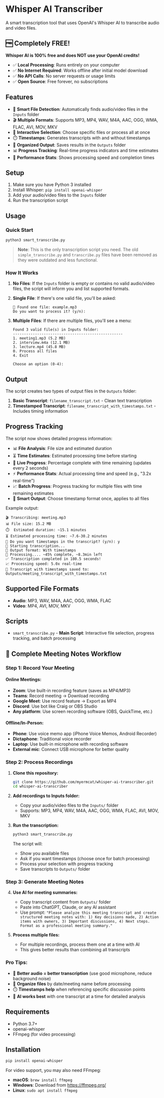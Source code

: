 # Whisper AI Transcriber

A smart transcription tool that uses OpenAI's Whisper AI to transcribe audio and video files.

## 🆓 **Completely FREE!**

**Whisper AI is 100% free and does NOT use your OpenAI credits!**
- ✅ **Local Processing**: Runs entirely on your computer
- ✅ **No Internet Required**: Works offline after initial model download
- ✅ **No API Calls**: No server requests or usage limits
- ✅ **Open Source**: Free forever, no subscriptions

## Features

- 🎯 **Smart File Detection**: Automatically finds audio/video files in the `Inputs` folder
- 🎬 **Multiple Formats**: Supports MP3, MP4, WAV, M4A, AAC, OGG, WMA, FLAC, AVI, MOV, MKV
- 📝 **Interactive Selection**: Choose specific files or process all at once
- ⏱️ **Timestamps**: Generates transcripts with and without timestamps
- 📁 **Organized Output**: Saves results in the `Outputs` folder
- 📊 **Progress Tracking**: Real-time progress indicators and time estimates
- 🚀 **Performance Stats**: Shows processing speed and completion times

## Setup

1. Make sure you have Python 3 installed
2. Install Whisper: `pip install openai-whisper`
3. Add your audio/video files to the `Inputs` folder
4. Run the transcription script

## Usage

### Quick Start
```bash
python3 smart_transcribe.py
```

> **Note**: This is the only transcription script you need. The old `simple_transcribe.py` and `transcribe.py` files have been removed as they were outdated and less functional.

### How It Works

1. **No Files**: If the `Inputs` folder is empty or contains no valid audio/video files, the script will inform you and list supported formats.

2. **Single File**: If there's one valid file, you'll be asked:
   ```
   📁 Found one file: example.mp3
   Do you want to process it? (y/n):
   ```

3. **Multiple Files**: If there are multiple files, you'll see a menu:
   ```
   Found 3 valid file(s) in Inputs folder:
   --------------------------------------------------
   1. meeting1.mp3 (5.2 MB)
   2. interview.m4a (12.1 MB)
   3. lecture.mp4 (45.8 MB)
   0. Process all files
   4. Exit

   Choose an option (0-4):
   ```

## Output

The script creates two types of output files in the `Outputs` folder:

1. **Basic Transcript**: `filename_transcript.txt` - Clean text transcription
2. **Timestamped Transcript**: `filename_transcript_with_timestamps.txt` - Includes timing information

## Progress Tracking

The script now shows detailed progress information:

- 📊 **File Analysis**: File size and estimated duration
- ⏳ **Time Estimates**: Estimated processing time before starting
- 🎤 **Live Progress**: Percentage complete with time remaining (updates every 2 seconds)
- ⚡ **Performance Stats**: Actual processing time and speed (e.g., "3.2x real-time")
- 📈 **Batch Progress**: Progress tracking for multiple files with time remaining estimates
- 📝 **Smart Output**: Choose timestamp format once, applies to all files

Example output:
```
🎬 Transcribing: meeting.mp3
📊 File size: 15.2 MB
⏱️  Estimated duration: ~15.1 minutes
⏳ Estimated processing time: ~7.6-30.2 minutes
📝 Do you want timestamps in the transcript? (y/n): y
🔄 Starting transcription...
📝 Output format: With timestamps
🎤 Processing.... ~45% complete, ~8.3min left
✅ Transcription completed in 180.5 seconds!
📈 Processing speed: 5.0x real-time
💾 Transcript with timestamps saved to: Outputs/meeting_transcript_with_timestamps.txt
```

## Supported File Formats

- **Audio**: MP3, WAV, M4A, AAC, OGG, WMA, FLAC
- **Video**: MP4, AVI, MOV, MKV

## Scripts

- `smart_transcribe.py` - **Main Script**: Interactive file selection, progress tracking, and batch processing

## 📝 **Complete Meeting Notes Workflow**

### **Step 1: Record Your Meeting**

#### **Online Meetings:**
- **Zoom**: Use built-in recording feature (saves as MP4/MP3)
- **Teams**: Record meeting → Download recording
- **Google Meet**: Use record feature → Export as MP4
- **Discord**: Use bot like Craig or OBS Studio
- **Any platform**: Use screen recording software (OBS, QuickTime, etc.)

#### **Offline/In-Person:**
- **Phone**: Use voice memo app (iPhone Voice Memos, Android Recorder)
- **Dictaphone**: Traditional voice recorder
- **Laptop**: Use built-in microphone with recording software
- **External mic**: Connect USB microphone for better quality

### **Step 2: Process Recordings**

1. **Clone this repository:**
   ```bash
   git clone https://github.com/myermcat/whisper-ai-transcriber.git
   cd whisper-ai-transcriber
   ```

2. **Add recordings to Inputs folder:**
   - Copy your audio/video files to the `Inputs/` folder
   - Supports: MP3, MP4, WAV, M4A, AAC, OGG, WMA, FLAC, AVI, MOV, MKV

3. **Run the transcription:**
   ```bash
   python3 smart_transcribe.py
   ```
   
   The script will:
   - Show you available files
   - Ask if you want timestamps (choose once for batch processing)
   - Process your selection with progress tracking
   - Save transcripts to `Outputs/` folder

### **Step 3: Generate Meeting Notes**

4. **Use AI for meeting summaries:**
   - Copy transcript content from `Outputs/` folder
   - Paste into ChatGPT, Claude, or any AI assistant
   - Use prompt: `"Please analyze this meeting transcript and create structured meeting notes with: 1) Key decisions made, 2) Action items with owners, 3) Important discussions, 4) Next steps. Format as a professional meeting summary."`

5. **Process multiple files:**
   - For multiple recordings, process them one at a time with AI
   - This gives better results than combining all transcripts

### **Pro Tips:**
- 🎤 **Better audio = better transcription** (use good microphone, reduce background noise)
- 📁 **Organize files** by date/meeting name before processing
- ⏱️ **Timestamps help** when referencing specific discussion points
- 🤖 **AI works best** with one transcript at a time for detailed analysis

## Requirements

- Python 3.7+
- openai-whisper
- FFmpeg (for video processing)

## Installation

```bash
pip install openai-whisper
```

For video support, you may also need FFmpeg:
- **macOS**: `brew install ffmpeg`
- **Windows**: Download from https://ffmpeg.org/
- **Linux**: `sudo apt install ffmpeg`
